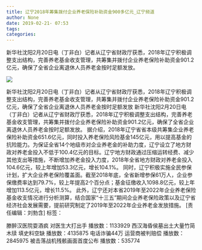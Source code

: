 ```yaml
---
title: 辽宁2018年筹集拨付企业养老保险补助资金900多亿元_辽宁频道
author: None
date: 2019-02-21- 07:53
tags: 
categories: 
---
```

新华社沈阳2月20日电（丁非白）记者从辽宁省财政厅获悉，2018年辽宁积极调整支出结构，完善养老基金收支管理，共筹集并拨付企业养老保险补助资金901.2亿元，确保了全省企业离退休人员养老金按时足额发放。
<!-- more -->
                
<img align="center" border="0" src="http://p2.ifengimg.com/a/2016/0810/204c433878d5cf9size1_w16_h16.png" />
                
            
新华社沈阳2月20日电（丁非白）记者从辽宁省财政厅获悉，2018年辽宁积极调整支出结构，完善养老基金收支管理，共筹集并拨付企业养老保险补助资金901.2亿元，确保了全省企业离退休人员养老金按时足额发放
新华社沈阳2月20日电（丁非白）记者从辽宁省财政厅获悉，2018年辽宁积极调整支出结构，完善养老基金收支管理，共筹集并拨付企业养老保险补助资金901.2亿元，确保了全省企业离退休人员养老金按时足额发放。
据介绍，2018年辽宁省省本级共筹集企业养老保险补助资金651.6亿元，同时投入养老保险风险基金145亿元，用以提高基金的抗险能力。为保证全省14个地级市对企业养老金的补助力度，辽宁设立了地方财政对养老金投入不低于100.4亿元的目标。辽宁地方财政通过压缩运转经费、减少其他支出等措施，不断增加养老金投入力度，2018年全省地方财政对养老金投入104.6亿元，较上年增加53.3亿元，增长104.1%。
同时，辽宁积极实施全民参保计划，扩大企业养老保险覆盖面。截至2018年底，全省新增参保61万人，企业参保缴费率达到79.7%，较上年提高2个百分点；基金征缴收入1098.8亿元，较上年增加113.5亿元，增长11.5%。
此外，辽宁还对本省2019年至2022年企业养老保险基金收支情况进行分析测算，结合国家“十三五”期间企业养老保险政策以及辽宁省经济社会发展需要，提前研究制定了2019年至2022年企业养老金发放措施。
[责任编辑：刘勃含]
标签：
 
             
滕醉汉医院耍酒疯 对医生大打出手
播放数：1133929
西汉海昏侯墓出土大量竹简木牍 填史料空缺
播放数：4135875
电话诈骗44万 运营商被判赔偿
播放数：2845975
被击落战机残骸画面首度公布
播放数：535774
